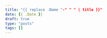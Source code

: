 ```yaml
---
title: "{{ replace .Name "-" " " | title }}"
date: {{ .Date }}
draft: true
type: "posts"
tags: []
---
```


